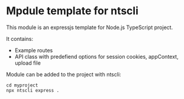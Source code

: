 # Mpdule template for ntscli

This module is an expressjs template for Node.js TypeScript project.

It contains:
- Example routes
- API class with predefiend options for session cookies, appContext, upload file

Module can be added to the project with ntscli:
```
cd myproject
npx ntscli express .
```
